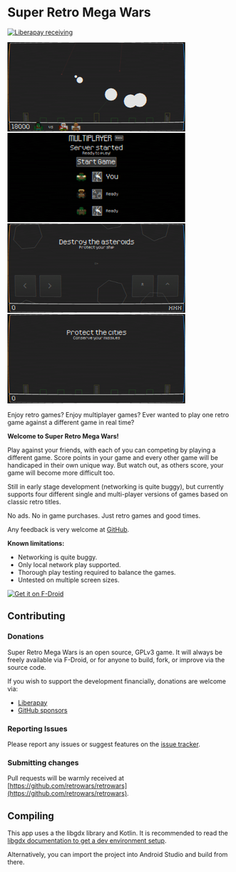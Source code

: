# Super Retro Mega Wars

[![Liberapay receiving](https://img.shields.io/liberapay/receives/retrowars)](https://liberapay.com/retrowars/donate)

<img src="./fastlane/metadata/android/en-US/images/phoneScreenshots/01_in_game.png" alt="Asteroids game play" width="400"> <img src="./fastlane/metadata/android/en-US/images/phoneScreenshots/03_multiplayer_lobby.png" alt="Multiplayer lobby" width="400"> <img src="./fastlane/metadata/android/en-US/images/phoneScreenshots/04_game_a.png" alt="Asteroids" width="400"> <img src="./fastlane/metadata/android/en-US/images/phoneScreenshots/04_game_b.png" alt="Missile Command" width="400">

Enjoy retro games? Enjoy multiplayer games? Ever wanted to play one retro game against a different game in real time?

**Welcome to Super Retro Mega Wars!**

Play against your friends, with each of you can competing by playing a different game. Score points in your game and every other game will be handicaped in their own unique way. But watch out, as others score, your game will become more difficult too.

Still in early stage development (networking is quite buggy), but currently supports four different single and multi-player versions of games based on classic retro titles.

No ads. No in game purchases. Just retro games and good times.

Any feedback is very welcome at <a href="https://github.com/retrowars/retrowars/issues">GitHub</a>.

**Known limitations:**

* Networking is quite buggy.
* Only local network play supported.
* Thorough play testing required to balance the games.
* Untested on multiple screen sizes.

[<img src="https://fdroid.gitlab.io/artwork/badge/get-it-on.png"
     alt="Get it on F-Droid"
     height="80">](https://f-droid.org/packages/com.serwylo.retrowars/)

## Contributing

### Donations

Super Retro Mega Wars is an open source, GPLv3 game. It will always be freely available via F-Droid, or for anyone to build, fork, or improve via the source code.

If you wish to support the development financially, donations are welcome via:

* [Liberapay](https://liberapay.com/retrowars/donate)
* [GitHub sponsors](https://github.com/sponsors/pserwylo)

### Reporting Issues

Please report any issues or suggest features on the [issue tracker](https://github.com/retrowars/retrowars/issues).

### Submitting changes

Pull requests will be warmly received at [https://github.com/retrowars/retrowars](https://github.com/retrowars/retrowars).

## Compiling

This app uses a the libgdx library and Kotlin. It is recommended to read the [libgdx documentation to get a dev environment setup](https://libgdx.com/dev/setup/).

Alternatively, you can import the project into Android Studio and build from there.

